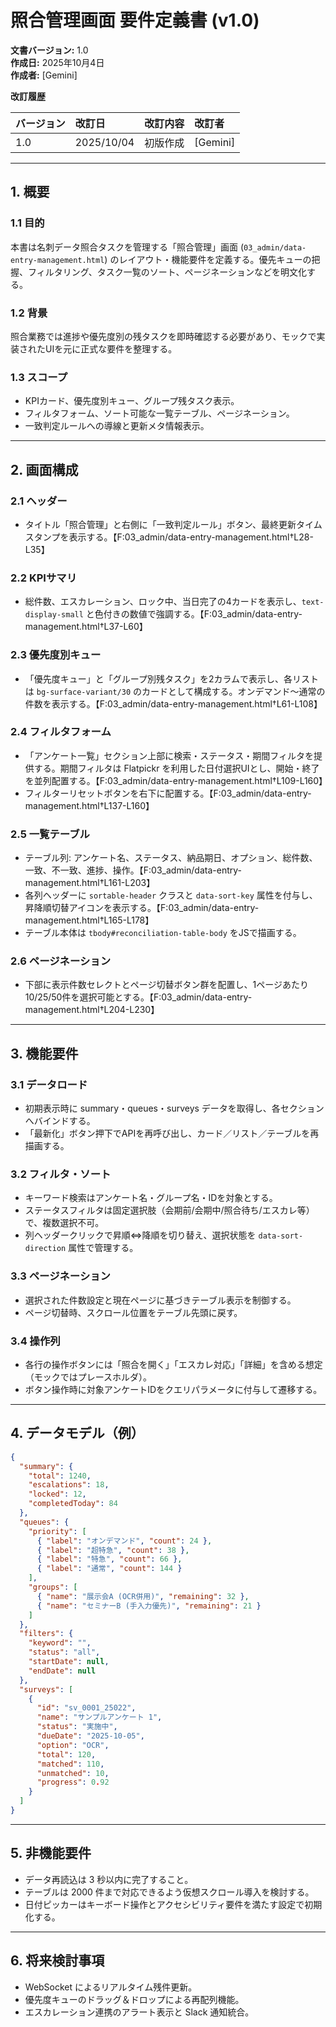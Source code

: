 # 照合管理画面 要件定義書 (v1.0)

**文書バージョン:** 1.0  
**作成日:** 2025年10月4日  
**作成者:** [Gemini]

**改訂履歴**

| バージョン | 改訂日 | 改訂内容 | 改訂者 |
| :--- | :--- | :--- | :--- |
| 1.0 | 2025/10/04 | 初版作成 | [Gemini] |

---

## 1. 概要

### 1.1 目的
本書は名刺データ照合タスクを管理する「照合管理」画面 (`03_admin/data-entry-management.html`) のレイアウト・機能要件を定義する。優先キューの把握、フィルタリング、タスク一覧のソート、ページネーションなどを明文化する。

### 1.2 背景
照合業務では進捗や優先度別の残タスクを即時確認する必要があり、モックで実装されたUIを元に正式な要件を整理する。

### 1.3 スコープ
- KPIカード、優先度別キュー、グループ残タスク表示。
- フィルタフォーム、ソート可能な一覧テーブル、ページネーション。
- 一致判定ルールへの導線と更新メタ情報表示。

---

## 2. 画面構成

### 2.1 ヘッダー
- タイトル「照合管理」と右側に「一致判定ルール」ボタン、最終更新タイムスタンプを表示する。【F:03_admin/data-entry-management.html†L28-L35】

### 2.2 KPIサマリ
- 総件数、エスカレーション、ロック中、当日完了の4カードを表示し、`text-display-small` と色付きの数値で強調する。【F:03_admin/data-entry-management.html†L37-L60】

### 2.3 優先度別キュー
- 「優先度キュー」と「グループ別残タスク」を2カラムで表示し、各リストは `bg-surface-variant/30` のカードとして構成する。オンデマンド〜通常の件数を表示する。【F:03_admin/data-entry-management.html†L61-L108】

### 2.4 フィルタフォーム
- 「アンケート一覧」セクション上部に検索・ステータス・期間フィルタを提供する。期間フィルタは Flatpickr を利用した日付選択UIとし、開始・終了を並列配置する。【F:03_admin/data-entry-management.html†L109-L160】
- フィルターリセットボタンを右下に配置する。【F:03_admin/data-entry-management.html†L137-L160】

### 2.5 一覧テーブル
- テーブル列: アンケート名、ステータス、納品期日、オプション、総件数、一致、不一致、進捗、操作。【F:03_admin/data-entry-management.html†L161-L203】
- 各列ヘッダーに `sortable-header` クラスと `data-sort-key` 属性を付与し、昇降順切替アイコンを表示する。【F:03_admin/data-entry-management.html†L165-L178】
- テーブル本体は `tbody#reconciliation-table-body` をJSで描画する。

### 2.6 ページネーション
- 下部に表示件数セレクトとページ切替ボタン群を配置し、1ページあたり10/25/50件を選択可能とする。【F:03_admin/data-entry-management.html†L204-L230】

---

## 3. 機能要件

### 3.1 データロード
- 初期表示時に summary・queues・surveys データを取得し、各セクションへバインドする。
- 「最新化」ボタン押下でAPIを再呼び出し、カード／リスト／テーブルを再描画する。

### 3.2 フィルタ・ソート
- キーワード検索はアンケート名・グループ名・IDを対象とする。
- ステータスフィルタは固定選択肢（会期前/会期中/照合待ち/エスカレ等）で、複数選択不可。
- 列ヘッダークリックで昇順⇔降順を切り替え、選択状態を `data-sort-direction` 属性で管理する。

### 3.3 ページネーション
- 選択された件数設定と現在ページに基づきテーブル表示を制御する。
- ページ切替時、スクロール位置をテーブル先頭に戻す。

### 3.4 操作列
- 各行の操作ボタンには「照合を開く」「エスカレ対応」「詳細」を含める想定（モックではプレースホルダ）。
- ボタン操作時に対象アンケートIDをクエリパラメータに付与して遷移する。

---

## 4. データモデル（例）
```json
{
  "summary": {
    "total": 1240,
    "escalations": 18,
    "locked": 12,
    "completedToday": 84
  },
  "queues": {
    "priority": [
      { "label": "オンデマンド", "count": 24 },
      { "label": "超特急", "count": 38 },
      { "label": "特急", "count": 66 },
      { "label": "通常", "count": 144 }
    ],
    "groups": [
      { "name": "展示会A (OCR併用)", "remaining": 32 },
      { "name": "セミナーB (手入力優先)", "remaining": 21 }
    ]
  },
  "filters": {
    "keyword": "",
    "status": "all",
    "startDate": null,
    "endDate": null
  },
  "surveys": [
    {
      "id": "sv_0001_25022",
      "name": "サンプルアンケート 1",
      "status": "実施中",
      "dueDate": "2025-10-05",
      "option": "OCR",
      "total": 120,
      "matched": 110,
      "unmatched": 10,
      "progress": 0.92
    }
  ]
}
```

---

## 5. 非機能要件
- データ再読込は 3 秒以内に完了すること。
- テーブルは 2000 件まで対応できるよう仮想スクロール導入を検討する。
- 日付ピッカーはキーボード操作とアクセシビリティ要件を満たす設定で初期化する。

---

## 6. 将来検討事項
- WebSocket によるリアルタイム残件更新。
- 優先度キューのドラッグ＆ドロップによる再配列機能。
- エスカレーション連携のアラート表示と Slack 通知統合。
